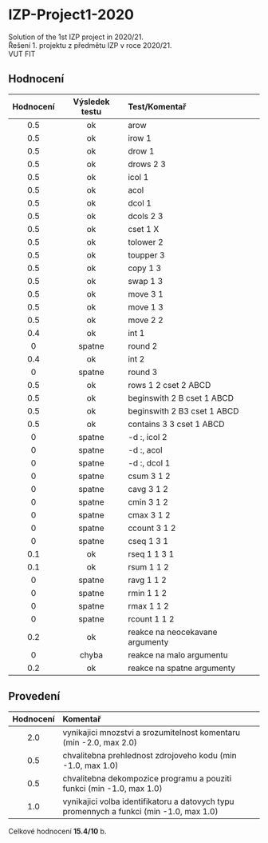 # IZP-Project1-2020

Solution of the 1st IZP project in 2020/21. \
Řešení 1. projektu z předmětu IZP v roce 2020/21. \
VUT FIT

## Hodnocení

| Hodnocení | Výsledek testu | Test/Komentař                   |
| :-------: | :------------: | :------------------------------ |
|    0.5    |       ok       | arow                            |
|    0.5    |       ok       | irow 1                          |
|    0.5    |       ok       | drow 1                          |
|    0.5    |       ok       | drows 2 3                       |
|    0.5    |       ok       | icol 1                          |
|    0.5    |       ok       | acol                            |
|    0.5    |       ok       | dcol 1                          |
|    0.5    |       ok       | dcols 2 3                       |
|    0.5    |       ok       | cset 1 X                        |
|    0.5    |       ok       | tolower 2                       |
|    0.5    |       ok       | toupper 3                       |
|    0.5    |       ok       | copy 1 3                        |
|    0.5    |       ok       | swap 1 3                        |
|    0.5    |       ok       | move 3 1                        |
|    0.5    |       ok       | move 1 3                        |
|    0.5    |       ok       | move 2 2                        |
|    0.4    |       ok       | int 1                           |
|     0     |     spatne     | round 2                         |
|    0.4    |       ok       | int 2                           |
|     0     |     spatne     | round 3                         |
|    0.5    |       ok       | rows 1 2 cset 2 ABCD            |
|    0.5    |       ok       | beginswith 2 B cset 1 ABCD      |
|    0.5    |       ok       | beginswith 2 B3 cset 1 ABCD     |
|    0.5    |       ok       | contains 3 3 cset 1 ABCD        |
|     0     |     spatne     | -d :, icol 2                    |
|     0     |     spatne     | -d :, acol                      |
|     0     |     spatne     | -d :, dcol 1                    |
|     0     |     spatne     | csum 3 1 2                      |
|     0     |     spatne     | cavg 3 1 2                      |
|     0     |     spatne     | cmin 3 1 2                      |
|     0     |     spatne     | cmax 3 1 2                      |
|     0     |     spatne     | ccount 3 1 2                    |
|     0     |     spatne     | cseq 1 3 1                      |
|    0.1    |       ok       | rseq 1 1 3 1                    |
|    0.1    |       ok       | rsum 1 1 2                      |
|     0     |     spatne     | ravg 1 1 2                      |
|     0     |     spatne     | rmin 1 1 2                      |
|     0     |     spatne     | rmax 1 1 2                      |
|     0     |     spatne     | rcount 1 1 2                    |
|    0.2    |       ok       | reakce na neocekavane argumenty |
|     0     |     chyba      | reakce na malo argumentu        |
|    0.2    |       ok       | reakce na spatne argumenty      |

## Provedení

| Hodnocení | Komentař                                                                                |
| :-------: | :-------------------------------------------------------------------------------------- |
|    2.0    | vynikajici mnozstvi a srozumitelnost komentaru (min -2.0, max 2.0)                      |
|    0.5    | chvalitebna prehlednost zdrojoveho kodu (min -1.0, max 1.0)                             |
|    0.5    | chvalitebna dekompozice programu a pouziti funkci (min -1.0, max 1.0)                   |
|    1.0    | vynikajici volba identifikatoru a datovych typu promennych a funkci (min -1.0, max 1.0) |

Celkové hodnocení   **15.4/10** b.